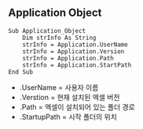 ## Application Object

```
Sub Application_Object
    Dim strInfo As String
    strInfo = Application.UserName
    strInfo = Application.Version
    strInfo = Application.Path
    strInfo = Application.StartPath
End Sub
```

- .UserName = 사용자 이름
- .Verstion = 현재 설치된 엑셀 버전
- .Path = 엑셀이 설치되어 있는 폴더 경로
- .StartupPath = 시작 폴더의 위치
